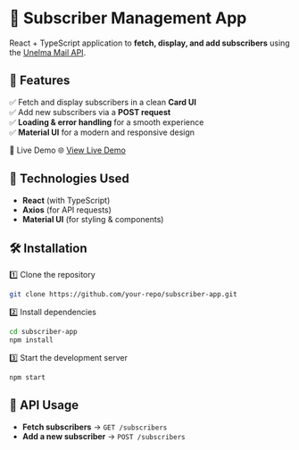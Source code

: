# 📩 Subscriber Management App  

React + TypeScript application to **fetch, display, and add subscribers** using the [Unelma Mail API](https://www.unelmamail.com/).

## 🚀 Features  

✅ Fetch and display subscribers in a clean **Card UI**  
✅ Add new subscribers via a **POST request**  
✅ **Loading & error handling** for a smooth experience  
✅ **Material UI** for a modern and responsive design  

🔗 Live Demo
🌐 [View Live Demo]()

## 📌 Technologies Used  

- **React** (with TypeScript)  
- **Axios** (for API requests)  
- **Material UI** (for styling & components)  

## 🛠️ Installation  

1️⃣ Clone the repository  

```bash
git clone https://github.com/your-repo/subscriber-app.git
```

2️⃣ Install dependencies  

```bash
cd subscriber-app
npm install
```

3️⃣ Start the development server  

```bash
npm start
```

## 🔗 API Usage  

- **Fetch subscribers** → `GET /subscribers`  
- **Add a new subscriber** → `POST /subscribers`  

